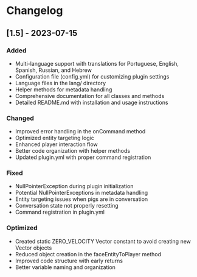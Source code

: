 # Changelog

## [1.5] - 2023-07-15

### Added
- Multi-language support with translations for Portuguese, English, Spanish, Russian, and Hebrew
- Configuration file (config.yml) for customizing plugin settings
- Language files in the lang/ directory
- Helper methods for metadata handling
- Comprehensive documentation for all classes and methods
- Detailed README.md with installation and usage instructions

### Changed
- Improved error handling in the onCommand method
- Optimized entity targeting logic
- Enhanced player interaction flow
- Better code organization with helper methods
- Updated plugin.yml with proper command registration

### Fixed
- NullPointerException during plugin initialization
- Potential NullPointerExceptions in metadata handling
- Entity targeting issues when pigs are in conversation
- Conversation state not properly resetting
- Command registration in plugin.yml

### Optimized
- Created static ZERO_VELOCITY Vector constant to avoid creating new Vector objects
- Reduced object creation in the faceEntityToPlayer method
- Improved code structure with early returns
- Better variable naming and organization